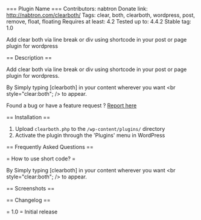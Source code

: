 === Plugin Name ===
Contributors: nabtron
Donate link: http://nabtron.com/clearboth/
Tags: clear, both, clearboth, wordpress, post, remove, float, floating
Requires at least: 4.2
Tested up to: 4.4.2
Stable tag: 1.0

Add clear both via line break or div using shortcode in your post or page plugin for wordpress

== Description ==

Add clear both via line break or div using shortcode in your post or page plugin for wordpress.

By Simply typing [clearboth] in your content wherever you want <br style="clear:both"; /> to appear.

Found a bug or have a feature request ? <a href="http://nabtron.com/clearboth/">Report here</a>

== Installation ==

1. Upload `clearboth.php` to the `/wp-content/plugins/` directory
2. Activate the plugin through the 'Plugins' menu in WordPress

== Frequently Asked Questions ==

= How to use short code? =

By Simply typing [clearboth] in your content wherever you want <br style="clear:both"; /> to appear.

== Screenshots ==

== Changelog ==

= 1.0 =
Initial release
